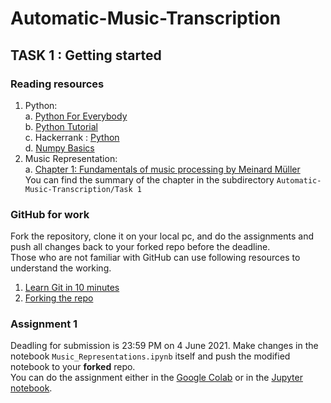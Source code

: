 # Automatic-Music-Transcription

##  TASK 1 : Getting started ##
### Reading resources ###
1. Python: <br/> 
    a. [Python For Everybody](http://do1.dr-chuck.com/pythonlearn/EN_us/pythonlearn.pdf) <br/>
    b. [Python Tutorial](https://github.com/Akuli/python-tutorial) <br/>
    c. Hackerrank : [Python](https://www.hackerrank.com/domains/python) <br/>
    d. [Numpy Basics](https://cs231n.github.io/python-numpy-tutorial/) <br/>
2. Music Representation: <br/>
    a. [Chapter 1: Fundamentals of music processing by Meinard Müller](https://drive.google.com/drive/u/0/folders/18b1ekxSj9d-b1VtqhMYh_2ohP-4umVDp) <br/>
    You can find the summary of the chapter in the subdirectory `Automatic-Music-Transcription/Task 1` <br/>

### GitHub for work ###
Fork the repository, clone it on your local pc, and do the assignments and push all changes back to your forked repo before the deadline. <br/>
Those who are not familiar with GitHub can use following resources to understand the working. <br/>
1. [Learn Git in 10 minutes](https://www.freecodecamp.org/news/learn-the-basics-of-git-in-under-10-minutes-da548267cc91/) <br/>
2. [Forking the repo](https://docs.github.com/en/github/getting-started-with-github/quickstart/fork-a-repo)

### Assignment 1 ###
Deadling for submission is 23:59 PM on 4 June 2021. Make changes in the notebook `Music_Representations.ipynb` itself and push the modified notebook to your **forked** repo.
<br/>
You can do the assignment either in the [Google Colab](https://heartbeat.fritz.ai/getting-started-with-google-colab-notebooks-117e2bb0c220) or in the [Jupyter notebook](https://jupyter.org/). 



